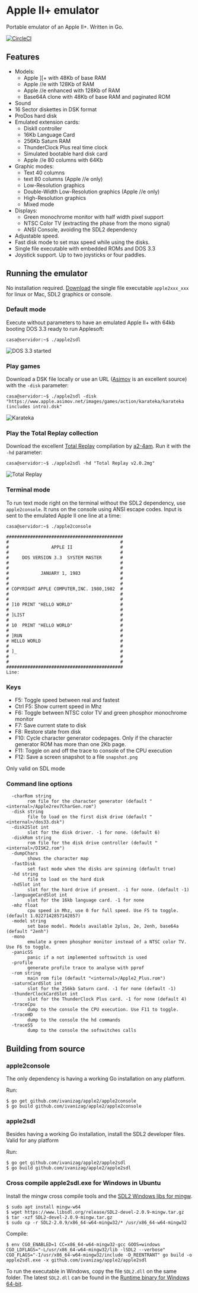 # Apple II+ emulator

Portable emulator of an Apple II+. Written in Go.

[![CircleCI](https://circleci.com/gh/ivanizag/apple2/tree/master.svg?style=svg)](https://circleci.com/gh/ivanizag/apple2/tree/master)

## Features

- Models:
    - Apple ][+ with 48Kb of base RAM
    - Apple //e with 128Kb of RAM
    - Apple //e enhanced with 128Kb of RAM
    - Base64A clone with 48Kb of base RAM and paginated ROM
- Sound
- 16 Sector diskettes in DSK format
- ProDos hard disk
- Emulated extension cards:
    - DiskII controller
    - 16Kb Language Card
    - 256Kb Saturn RAM 
    - ThunderClock Plus real time clock
    - Simulated bootable hard disk card
    - Apple //e 80 columns with 64Kb
- Graphic modes:
    - Text 40 columns
    - text 80 columns (Apple //e only)
    - Low-Resolution graphics
    - Double-Width Low-Resolution graphics (Apple //e only)
    - High-Resolution graphics
    - Mixed mode
- Displays:
    - Green monochrome monitor with half width pixel support
    - NTSC Color TV (extracting the phase from the mono signal)
    - ANSI Console, avoiding the SDL2 dependency
- Adjustable speed.
- Fast disk mode to set max speed while using the disks. 
- Single file executable with embedded ROMs and DOS 3.3
- Joystick support. Up to two joysticks or four paddles.


## Running the emulator

No installation required. [Download](https://github.com/ivanizag/apple2/releases) the single file executable `apple2xxx_xxx` for linux or Mac, SDL2 graphics or console.

### Default mode

Execute without parameters to have an emulated Apple II+ with 64kb booting DOS 3.3 ready to run Applesoft:
```
casa@servidor:~$ ./apple2sdl
```

![DOS 3.3 started](doc/dos33.png)

### Play games
Download a DSK file locally or use an URL ([Asimov](https://www.apple.asimov.net/images/) is an excellent source) with the `-disk` parameter:
```
casa@servidor:~$ ./apple2sdl -disk "https://www.apple.asimov.net/images/games/action/karateka/karateka (includes intro).dsk"
```
![Karateka](doc/karateka.png)

### Play the Total Replay collection
Download the excellent [Total Replay](https://archive.org/details/TotalReplay) compilation by
[a2-4am](https://github.com/a2-4am/4cade). Run it with the `-hd` parameter:
```
casa@servidor:~$ ./apple2sdl -hd "Total Replay v2.0.2mg"
```
![Total Replay](doc/totalreplay.png)

### Terminal mode
To run text mode right on the terminal without the SDL2 dependency, use `apple2console`. It runs on the console using ANSI escape codes. Input is sent to the emulated Apple II one line at a time: 
```
casa@servidor:~$ ./apple2console

############################################
#                                          #
#                APPLE II                  #
#                                          #
#     DOS VERSION 3.3  SYSTEM MASTER       #
#                                          #
#                                          #
#            JANUARY 1, 1983               #
#                                          #
#                                          #
# COPYRIGHT APPLE COMPUTER,INC. 1980,1982  #
#                                          #
#                                          #
# ]10 PRINT "HELLO WORLD"                  #
#                                          #
# ]LIST                                    #
#                                          #
# 10  PRINT "HELLO WORLD"                  #
#                                          #
# ]RUN                                     #
# HELLO WORLD                              #
#                                          #
# ]_                                       #
#                                          #
#                                          #
############################################
Line: 

```

### Keys

- F5: Toggle speed between real and fastest
- Ctrl F5: Show current speed in Mhz
- F6: Toggle between NTSC color TV and green phosphor monochrome monitor
- F7: Save current state to disk
- F8: Restore state from disk
- F10: Cycle character generator codepages. Only if the character generator ROM has more than one 2Kb page.
- F11: Toggle on and off the trace to console of the CPU execution
- F12: Save a screen snapshot to a file `snapshot.png`

Only valid on SDL mode

### Command line options

```
  -charRom string
        rom file for the character generator (default "<internal>/Apple2rev7CharGen.rom")
  -disk string
        file to load on the first disk drive (default "<internal>/dos33.dsk")
  -disk2Slot int
        slot for the disk driver. -1 for none. (default 6)
  -diskRom string
        rom file for the disk drive controller (default "<internal>/DISK2.rom")
  -dumpChars
        shows the character map
  -fastDisk
        set fast mode when the disks are spinning (default true)
  -hd string
        file to load on the hard disk
  -hdSlot int
        slot for the hard drive if present. -1 for none. (default -1)
  -languageCardSlot int
        slot for the 16kb language card. -1 for none
  -mhz float
        cpu speed in Mhz, use 0 for full speed. Use F5 to toggle. (default 1.0227142857142857)
  -model string
        set base model. Models available 2plus, 2e, 2enh, base64a (default "2enh")
  -mono
        emulate a green phosphor monitor instead of a NTSC color TV. Use F6 to toggle.
  -panicSS
        panic if a not implemented softswitch is used
  -profile
        generate profile trace to analyse with pprof
  -rom string
        main rom file (default "<internal>/Apple2_Plus.rom")
  -saturnCardSlot int
        slot for the 256kb Saturn card. -1 for none (default -1)
  -thunderClockCardSlot int
        slot for the ThunderClock Plus card. -1 for none (default 4)
  -traceCpu
        dump to the console the CPU execution. Use F11 to toggle.
  -traceHD
        dump to the console the hd commands
  -traceSS
        dump to the console the sofswitches calls

```

## Building from source

### apple2console

The only dependency is having a working Go installation on any platform.

Run:
```
$ go get github.com/ivanizag/apple2/apple2console 
$ go build github.com/ivanizag/apple2/apple2console 
``` 

### apple2sdl

Besides having a working Go installation, install the SDL2 developer files. Valid for any platform

Run:
```
$ go get github.com/ivanizag/apple2/apple2sdl
$ go build github.com/ivanizag/apple2/apple2sdl 
```

### Cross compile apple2sdl.exe for Windows in Ubuntu

Install the mingw cross compile tools and the [SDL2 Windows libs for mingw](https://www.libsdl.org/download-2.0.php).
```
$ sudo apt install mingw-w64
$ wget https://www.libsdl.org/release/SDL2-devel-2.0.9-mingw.tar.gz
$ tar -xzf SDL2-devel-2.0.9-mingw.tar.gz
$ sudo cp -r SDL2-2.0.9/x86_64-w64-mingw32/* /usr/x86_64-w64-mingw32
```
Compile:
```
$ env CGO_ENABLED=1 CC=x86_64-w64-mingw32-gcc GOOS=windows CGO_LDFLAGS="-L/usr/x86_64-w64-mingw32/lib -lSDL2 --verbose" CGO_FLAGS="-I/usr/x86_64-w64-mingw32/include -D_REENTRANT" go build -o apple2sdl.exe -x github.com/ivanizag/apple2/apple2sdl
```
To run the executable in Windows, copy the file `SDL2.dll` on the same folder. The latest `SDL2.dll` can be found in the [Runtime binary for Windows 64-bit](https://www.libsdl.org/download-2.0.php).
